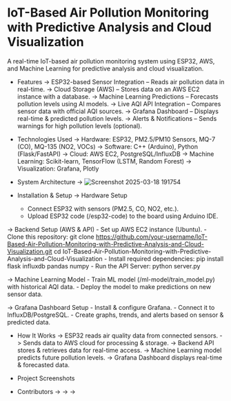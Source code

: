 # IoT-Based Air Pollution Monitoring with Predictive Analysis and Cloud Visualization
 A real-time IoT-based air pollution monitoring system using ESP32, AWS, and Machine Learning for predictive analysis and cloud visualization.

* Features
 -> ESP32-based Sensor Integration – Reads air pollution data in real-time.
 -> Cloud Storage (AWS) – Stores data on an AWS EC2 instance with a database.
 -> Machine Learning Predictions – Forecasts pollution levels using AI models.
 -> Live AQI API Integration – Compares sensor data with official AQI sources.
 -> Grafana Dashboard – Displays real-time & predicted pollution levels.
 -> Alerts & Notifications – Sends warnings for high pollution levels (optional).

* Technologies Used
 -> Hardware: ESP32, PM2.5/PM10 Sensors, MQ-7 (CO), MQ-135 (NO2, VOCs)
 -> Software: C++ (Arduino), Python (Flask/FastAPI)
 -> Cloud: AWS EC2, PostgreSQL/InfluxDB
 -> Machine Learning: Scikit-learn, TensorFlow (LSTM, Random Forest)
 -> Visualization: Grafana, Plotly

* System Architecture
 -> ![Screenshot 2025-03-18 191754](https://github.com/user-attachments/assets/f136105d-8f36-4ec1-8d6f-f49e8af87c43)

* Installation & Setup
 -> Hardware Setup
    - Connect ESP32 with sensors (PM2.5, CO, NO2, etc.).
    - Upload ESP32 code (/esp32-code) to the board using Arduino IDE.
      
 -> Backend Setup (AWS & API)
    - Set up AWS EC2 instance (Ubuntu).
    - Clone this repository:
        git clone https://github.com/your-username/IoT-Based-Air-Pollution-Monitoring-with-Predictive-Analysis-and-Cloud-Visualization.git
        cd IoT-Based-Air-Pollution-Monitoring-with-Predictive-Analysis-and-Cloud-Visualization
    - Install required dependencies:
        pip install flask influxdb pandas numpy
    - Run the API Server:
        python server.py
      
 -> Machine Learning Model
    - Train ML model (/ml-model/train_model.py) with historical AQI data.
    - Deploy the model to make predictions on new sensor data.
    
 -> Grafana Dashboard Setup
    - Install & configure Grafana.
    - Connect it to InfluxDB/PostgreSQL.
    - Create graphs, trends, and alerts based on sensor & predicted data.

*  How It Works
 -> ESP32 reads air quality data from connected sensors.
 -> Sends data to AWS cloud for processing & storage.
 -> Backend API stores & retrieves data for real-time access.
 -> Machine Learning model predicts future pollution levels.
 -> Grafana Dashboard displays real-time & forecasted data.

* Project Screenshots

 
* Contributors
 ->
 ->
 -> 
